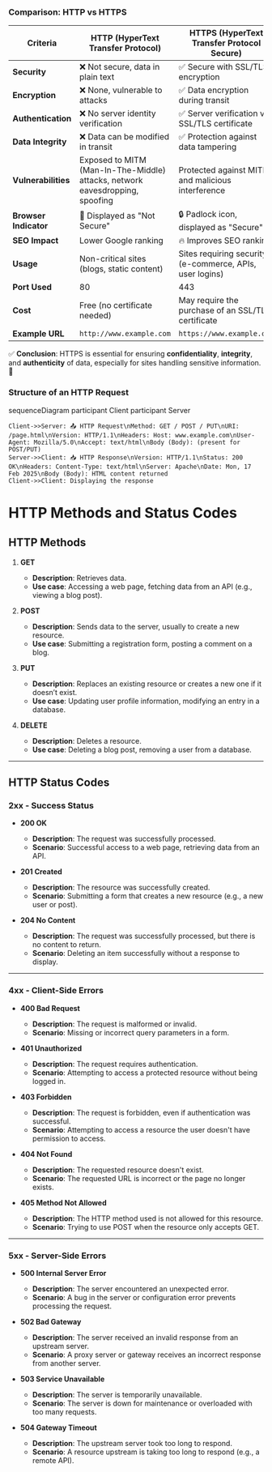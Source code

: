 ### Comparison: HTTP vs HTTPS

| **Criteria**         | **HTTP (HyperText Transfer Protocol)** | **HTTPS (HyperText Transfer Protocol Secure)** |
|----------------------|---------------------------------------|----------------------------------------------|
| **Security**         | ❌ Not secure, data in plain text     | ✅ Secure with SSL/TLS encryption            |
| **Encryption**       | ❌ None, vulnerable to attacks       | ✅ Data encryption during transit            |
| **Authentication**   | ❌ No server identity verification   | ✅ Server verification via SSL/TLS certificate |
| **Data Integrity**   | ❌ Data can be modified in transit   | ✅ Protection against data tampering        |
| **Vulnerabilities**  | Exposed to MITM (Man-In-The-Middle) attacks, network eavesdropping, spoofing | Protected against MITM and malicious interference |
| **Browser Indicator**| 🚨 Displayed as "Not Secure"         | 🔒 Padlock icon, displayed as "Secure"      |
| **SEO Impact**       | Lower Google ranking                 | 🔥 Improves SEO ranking                     |
| **Usage**            | Non-critical sites (blogs, static content) | Sites requiring security (e-commerce, APIs, user logins) |
| **Port Used**        | 80                                    | 443                                          |
| **Cost**             | Free (no certificate needed)         | May require the purchase of an SSL/TLS certificate |
| **Example URL**      | `http://www.example.com`              | `https://www.example.com`                    |

✅ **Conclusion**: HTTPS is essential for ensuring **confidentiality**, **integrity**, and **authenticity** of data, especially for sites handling sensitive information. 🚀

### Structure of an HTTP Request

sequenceDiagram
    participant Client
    participant Server

    Client->>Server: 📤 HTTP Request\nMethod: GET / POST / PUT\nURI: /page.html\nVersion: HTTP/1.1\nHeaders: Host: www.example.com\nUser-Agent: Mozilla/5.0\nAccept: text/html\nBody (Body): (present for POST/PUT)
    Server->>Client: 📥 HTTP Response\nVersion: HTTP/1.1\nStatus: 200 OK\nHeaders: Content-Type: text/html\nServer: Apache\nDate: Mon, 17 Feb 2025\nBody (Body): HTML content returned
    Client->>Client: Displaying the response

# HTTP Methods and Status Codes

## **HTTP Methods**

1. **GET**
   - **Description**: Retrieves data.
   - **Use case**: Accessing a web page, fetching data from an API (e.g., viewing a blog post).

2. **POST**
   - **Description**: Sends data to the server, usually to create a new resource.
   - **Use case**: Submitting a registration form, posting a comment on a blog.

3. **PUT**
   - **Description**: Replaces an existing resource or creates a new one if it doesn’t exist.
   - **Use case**: Updating user profile information, modifying an entry in a database.

4. **DELETE**
   - **Description**: Deletes a resource.
   - **Use case**: Deleting a blog post, removing a user from a database.

---

## **HTTP Status Codes**

### **2xx - Success Status**
- **200 OK**
  - **Description**: The request was successfully processed.
  - **Scenario**: Successful access to a web page, retrieving data from an API.
  
- **201 Created**
  - **Description**: The resource was successfully created.
  - **Scenario**: Submitting a form that creates a new resource (e.g., a new user or post).
  
- **204 No Content**
  - **Description**: The request was successfully processed, but there is no content to return.
  - **Scenario**: Deleting an item successfully without a response to display.

---

### **4xx - Client-Side Errors**
- **400 Bad Request**
  - **Description**: The request is malformed or invalid.
  - **Scenario**: Missing or incorrect query parameters in a form.
  
- **401 Unauthorized**
  - **Description**: The request requires authentication.
  - **Scenario**: Attempting to access a protected resource without being logged in.
  
- **403 Forbidden**
  - **Description**: The request is forbidden, even if authentication was successful.
  - **Scenario**: Attempting to access a resource the user doesn't have permission to access.
  
- **404 Not Found**
  - **Description**: The requested resource doesn't exist.
  - **Scenario**: The requested URL is incorrect or the page no longer exists.
  
- **405 Method Not Allowed**
  - **Description**: The HTTP method used is not allowed for this resource.
  - **Scenario**: Trying to use POST when the resource only accepts GET.

---

### **5xx - Server-Side Errors**
- **500 Internal Server Error**
  - **Description**: The server encountered an unexpected error.
  - **Scenario**: A bug in the server or configuration error prevents processing the request.
  
- **502 Bad Gateway**
  - **Description**: The server received an invalid response from an upstream server.
  - **Scenario**: A proxy server or gateway receives an incorrect response from another server.
  
- **503 Service Unavailable**
  - **Description**: The server is temporarily unavailable.
  - **Scenario**: The server is down for maintenance or overloaded with too many requests.
  
- **504 Gateway Timeout**
  - **Description**: The upstream server took too long to respond.
  - **Scenario**: A resource upstream is taking too long to respond (e.g., a remote API).
